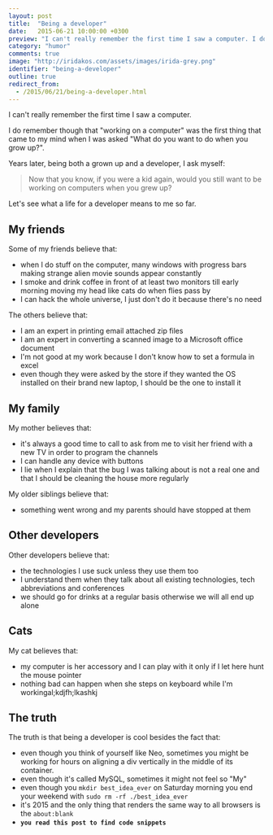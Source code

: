 ```yaml
---
layout: post
title:  "Being a developer"
date:   2015-06-21 10:00:00 +0300
preview: "I can't really remember the first time I saw a computer. I do remember though that working on a computer was the first thing that came to my mind when I was asked: What do you want..."
category: "humor"
comments: true
image: "http://iridakos.com/assets/images/irida-grey.png"
identifier: "being-a-developer"
outline: true
redirect_from:
  - /2015/06/21/being-a-developer.html
---
```


I can't really remember the first time I saw a computer.

I do remember though that "working on a computer" was the first thing that came to my mind when I was asked "What do you want to do when you grow up?".

Years later, being both a grown up and a developer, I ask myself:

> Now that you know, if you were a kid again, would you still want to be working on computers when you grew up?

Let's see what a life for a developer means to me so far.

## My friends

Some of my friends believe that:

* when I do stuff on the computer, many windows with progress bars making strange alien movie sounds appear constantly
* I smoke and drink coffee in front of at least two monitors till early morning moving my head like cats do when flies pass by
* I can hack the whole universe, I just don't do it because there's no need

The others believe that:

* I am an expert in printing email attached zip files
* I am an expert in converting a scanned image to a Microsoft office document
* I'm not good at my work because I don't know how to set a formula in excel
* even though they were asked by the store if they wanted the OS installed on their brand new laptop, I should be the one to install it

## My family

My mother believes that:

* it's always a good time to call to ask from me to visit her friend with a new TV in order to program the channels
* I can handle any device with buttons
* I lie when I explain that the bug I was talking about is not a real one and that I should be cleaning the house more regularly

My older siblings believe that:

* something went wrong and my parents should have stopped at them

## Other developers

Other developers believe that:

* the technologies I use suck unless they use them too
* I understand them when they talk about all existing technologies, tech abbreviations and conferences
* we should go for drinks at a regular basis otherwise we will all end up alone

## Cats

My cat believes that:

* my computer is her accessory and I can play with it only if I let here hunt the mouse pointer
* nothing bad can happen when she steps on keyboard while I'm workingal;kdjfh;lkashkj

## The truth

The truth is that being a developer is cool besides the fact that:

* even though you think of yourself like Neo, sometimes you might be working for hours on aligning a div vertically in the middle of its container.
* even though it's called MySQL, sometimes it might not feel so "My"
* even though you `mkdir best_idea_ever` on Saturday morning you end your weekend with `sudo rm -rf ./best_idea_ever`
* it's 2015 and the only thing that renders the same way to all browsers is the `about:blank`
* **`you read this post to find code snippets`**
